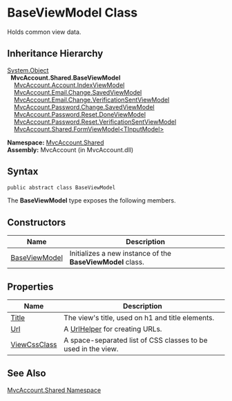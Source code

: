 BaseViewModel Class
===================
Holds common view data.


Inheritance Hierarchy
---------------------
[System.Object][1]  
  **MvcAccount.Shared.BaseViewModel**  
    [MvcAccount.Account.IndexViewModel][2]  
    [MvcAccount.Email.Change.SavedViewModel][3]  
    [MvcAccount.Email.Change.VerificationSentViewModel][4]  
    [MvcAccount.Password.Change.SavedViewModel][5]  
    [MvcAccount.Password.Reset.DoneViewModel][6]  
    [MvcAccount.Password.Reset.VerificationSentViewModel][7]  
    [MvcAccount.Shared.FormViewModel&lt;TInputModel>][8]  

**Namespace:** [MvcAccount.Shared][9]  
**Assembly:** MvcAccount (in MvcAccount.dll)

Syntax
------

```csharp
public abstract class BaseViewModel
```

The **BaseViewModel** type exposes the following members.


Constructors
------------

Name                | Description                                                
------------------- | ---------------------------------------------------------- 
[BaseViewModel][10] | Initializes a new instance of the **BaseViewModel** class. 


Properties
----------

Name               | Description                                                   
------------------ | ------------------------------------------------------------- 
[Title][11]        | The view's title, used on h1 and title elements.              
[Url][12]          | A [UrlHelper][13] for creating URLs.                          
[ViewCssClass][14] | A space-separated list of CSS classes to be used in the view. 


See Also
--------
[MvcAccount.Shared Namespace][9]  

[1]: http://msdn.microsoft.com/en-us/library/e5kfa45b
[2]: ../../MvcAccount.Account/IndexViewModel/README.md
[3]: ../../MvcAccount.Email.Change/SavedViewModel/README.md
[4]: ../../MvcAccount.Email.Change/VerificationSentViewModel/README.md
[5]: ../../MvcAccount.Password.Change/SavedViewModel/README.md
[6]: ../../MvcAccount.Password.Reset/DoneViewModel/README.md
[7]: ../../MvcAccount.Password.Reset/VerificationSentViewModel/README.md
[8]: ../FormViewModel_1/README.md
[9]: ../README.md
[10]: _ctor.md
[11]: Title.md
[12]: Url.md
[13]: http://msdn.microsoft.com/en-us/library/dd492578
[14]: ViewCssClass.md